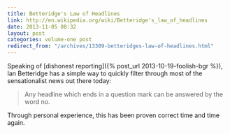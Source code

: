 ```yaml
---
title: Betteridge's Law of Headlines
link: http://en.wikipedia.org/wiki/Betteridge's_law_of_headlines
date: 2013-11-05 08:32
layout: post
categories: volume-one post
redirect_from: "/archives/13309-betteridges-law-of-headlines.html"
---
```



Speaking of [dishonest reporting]({% post_url 2013-10-19-foolish-bgr %}), Ian Betteridge has a simple way to quickly filter through most of the sensationalist news out there today:

> Any headline which ends in a question mark can be answered by the word no.

Through personal experience, this has been proven correct time and time again.
